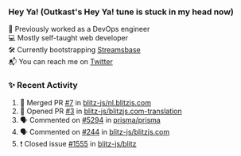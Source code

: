 ### Hey Ya! (Outkast's Hey Ya! tune is stuck in my head now)

💼 Previously worked as a DevOps engineer  
💻 Mostly self-taught web developer  
🛠️ Currently bootstrapping [Streamsbase](https://streamsbase.com)  
📬 You can reach me on [Twitter](https://twitter.com/LoriKarikari)

### ✨ Recent Activity

<!--START_SECTION:activity-->
1. 🎉 Merged PR [#7](https://github.com/blitz-js/nl.blitzjs.com/pull/7) in [blitz-js/nl.blitzjs.com](https://github.com/blitz-js/nl.blitzjs.com)
2. 💪 Opened PR [#3](https://github.com/blitz-js/blitzjs.com-translation/pull/3) in [blitz-js/blitzjs.com-translation](https://github.com/blitz-js/blitzjs.com-translation)
3. 🗣 Commented on [#5294](https://github.com/prisma/prisma/issues/5294) in [prisma/prisma](https://github.com/prisma/prisma)
4. 🗣 Commented on [#244](https://github.com/blitz-js/blitzjs.com/issues/244) in [blitz-js/blitzjs.com](https://github.com/blitz-js/blitzjs.com)
5. ❗️ Closed issue [#1555](https://github.com/blitz-js/blitz/issues/1555) in [blitz-js/blitz](https://github.com/blitz-js/blitz)
<!--END_SECTION:activity-->
